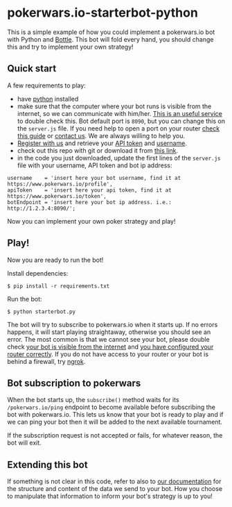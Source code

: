 
# pokerwars.io-starterbot-python
This is a simple example of how you could implement a pokerwars.io bot with Python and [Bottle](https://bottlepy.org/docs/dev/). This bot will fold every hand, you should change this and try to implement your own strategy!

## Quick start
A few requirements to play:
- have [python](https://www.python.org/) installed
- make sure that the computer where your bot runs is visible from the internet, so we can communicate with him/her. [This is an useful service](http://canyouseeme.org/) to double check this. Bot default port is `8090`, but you can change this on the `server.js` file. If you need help to open a port on your router [check this guide](https://www.noip.com/support/knowledgebase/general-port-forwarding-guide/) or [contact us](mailto:contact@pokerwars.io). We are always willing to help you.
- [Register with us](https://www.pokerwars.io/) and retrieve your [API token](https://www.pokerwars.io/token) and [username](https://www.pokerwars.io/profile).
- check out this repo with git or download it from [this link](https://github.com/pokerwars/pokerwars.io-starterbot-python/archive/master.zip).
- in the code you just downloaded, update the first lines of the `server.js` file with your username, API token and bot ip address:
```
username    = 'insert here your bot username, find it at https://www.pokerwars.io/profile',
apiToken    = 'insert here your api token, find it at https://www.pokerwars.io/token',
botEndpoint = 'insert here your bot ip address. i.e.: http://1.2.3.4:8090/';
```

Now you can implement your own poker strategy and play!

## Play!
Now you are ready to run the bot!

Install dependencies:
```
$ pip install -r requirements.txt
```

Run the bot:
```
$ python starterbot.py
```

The bot will try to subscribe to pokerwars.io when it starts up. If no errors happens, it will start playing straightaway, otherwise you should see an error. The most common is that we cannot see your bot, please double check [your bot is visible from the internet](http://canyouseeme.org/) and [you have configured your router correctly](https://www.noip.com/support/knowledgebase/general-port-forwarding-guide/). If you do not have access to your router or your bot is behind a firewall, try [ngrok](https://ngrok.com/).

## Bot subscription to pokerwars
When the bot starts up, the ```subscribe()``` method waits for its ```/pokerwars.io/ping``` endpoint to become available before subscribing the bot with pokerwars.io. This lets us know that your bot is ready to play and if we can ping your bot then it will be added to the next available tournament.

If the subscription request is not accepted or fails, for whatever reason, the bot will exit.

## Extending this bot
If something is not clear in this code, refer to also to [our documentation](https://www.pokerwars.io/docs) for the structure and content of the data we send to your bot. How you choose to manipulate that information to inform your bot's strategy is up to you!
